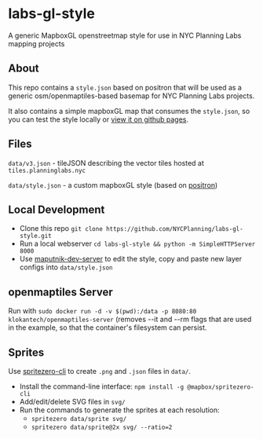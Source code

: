 # labs-gl-style
A generic MapboxGL openstreetmap style for use in NYC Planning Labs mapping projects

## About
This repo contains a `style.json` based on positron that will be used as a generic osm/openmaptiles-based basemap for NYC Planning Labs projects.

It also contains a simple mapboxGL map that consumes the `style.json`, so you can test the style locally or [view it on github pages](https://nycplanning.github.io/labs-gl-style/).

## Files
`data/v3.json` - tileJSON describing the vector tiles hosted at `tiles.planninglabs.nyc`

`data/style.json` - a custom mapboxGL style (based on [positron](https://github.com/openmaptiles/positron-gl-style))

## Local Development
- Clone this repo `git clone https://github.com/NYCPlanning/labs-gl-style.git`
- Run a local webserver `cd labs-gl-style && python -m SimpleHTTPServer 8000`
- Use [maputnik-dev-server](https://github.com/NYCPlanning/labs-maputnik-dev-server) to edit the style, copy and paste new layer configs into `data/style.json`

## openmaptiles Server
Run with `sudo docker run -d -v $(pwd):/data -p 8080:80 klokantech/openmaptiles-server` (removes --it and --rm flags that are used in the example, so that the container's filesystem can persist.

## Sprites
Use [spritezero-cli](https://github.com/mapbox/spritezero-cli) to create `.png` and `.json` files in `data/`.
- Install the command-line interface: `npm install -g @mapbox/spritezero-cli`
- Add/edit/delete SVG files in `svg/`
- Run the commands to generate the sprites at each resolution:
  - `spritezero data/sprite svg/`
  - `spritezero data/sprite@2x svg/ --ratio=2`
